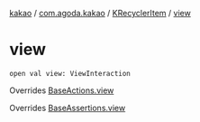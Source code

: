 [kakao](../../index.md) / [com.agoda.kakao](../index.md) / [KRecyclerItem](index.md) / [view](.)

# view

`open val view: ViewInteraction`

Overrides [BaseActions.view](../-base-actions/view.md)

Overrides [BaseAssertions.view](../-base-assertions/view.md)


